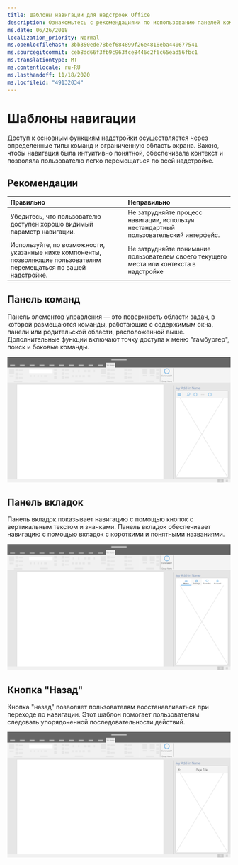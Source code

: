 ```yaml
---
title: Шаблоны навигации для надстроек Office
description: Ознакомьтесь с рекомендациями по использованию панелей команд, вкладок и кнопок "назад", чтобы разработать навигацию для надстройки Office.
ms.date: 06/26/2018
localization_priority: Normal
ms.openlocfilehash: 3bb350ede78bef684899f26e4818eba440677541
ms.sourcegitcommit: ceb8dd66f3fb9c963fce8446c2f6c65ead56fbc1
ms.translationtype: MT
ms.contentlocale: ru-RU
ms.lasthandoff: 11/18/2020
ms.locfileid: "49132034"
---
```

# <a name="navigation-patterns"></a>Шаблоны навигации

Доступ к основным функциям надстройки осуществляется через определенные типы команд и ограниченную область экрана. Важно, чтобы навигация была интуитивно понятной, обеспечивала контекст и позволяла пользователю легко перемещаться по всей надстройке.

## <a name="best-practices"></a>Рекомендации

| Правильно    | Неправильно |
| :---- | :---- |
| Убедитесь, что пользователю доступен хорошо видимый параметр навигации. | Не затрудняйте процесс навигации, используя нестандартный пользовательский интерфейс.
| Используйте, по возможности, указанные ниже компоненты, позволяющие пользователям перемещаться по вашей надстройке. | Не затрудняйте понимание пользователем своего текущего места или контекста в надстройке

## <a name="command-bar"></a>Панель команд

Панель элементов управления — это поверхность области задач, в которой размещаются команды, работающие с содержимым окна, панели или родительской области, расположенной выше. Дополнительные функции включают точку доступа к меню "гамбургер", поиск и боковые команды.

![Иллюстрация, демонстрирующая панель команд в области задач приложения Office для настольных ПК. В этом примере показана Командная строка, расположенная сразу под именем надстройки, которая включает меню "гамбургер" и поиск.](../images/add-in-command-bar.png)

## <a name="tab-bar"></a>Панель вкладок

Панель вкладок показывает навигацию с помощью кнопок с вертикальным текстом и значками. Панель вкладок обеспечивает навигацию с помощью вкладок с короткими и понятными названиями.

![Иллюстрация, на которой показана панель вкладок в области задач приложения Office для настольных ПК. В этом примере отображается панель вкладок сразу под именем надстройки с вкладками "Домашняя страница", "Параметры", "Избранное" и "учетная запись".](../images/add-in-tab-bar.png)

## <a name="back-button"></a>Кнопка "Назад"

Кнопка "назад" позволяет пользователям восстанавливаться при переходе по навигации. Этот шаблон помогает пользователям следовать упорядоченной последовательности действий.

![Иллюстрация, на которой показана кнопка "назад" в области задач приложения Office для настольных ПК. В этом примере показана кнопка "назад", расположенная сразу под именем надстройки, в верхнем левом углу.](../images/add-in-back-button.png)
